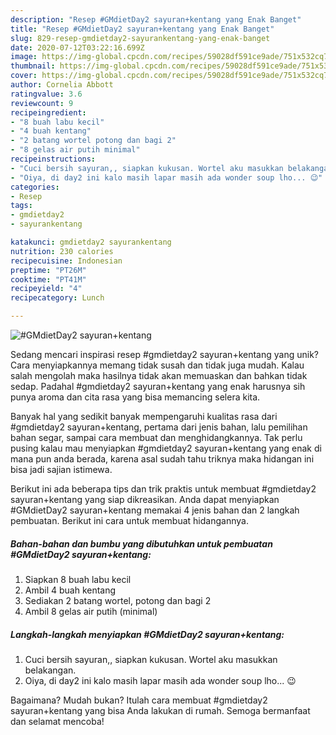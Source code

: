 ```yaml
---
description: "Resep #GMdietDay2 sayuran+kentang yang Enak Banget"
title: "Resep #GMdietDay2 sayuran+kentang yang Enak Banget"
slug: 829-resep-gmdietday2-sayurankentang-yang-enak-banget
date: 2020-07-12T03:22:16.699Z
image: https://img-global.cpcdn.com/recipes/59028df591ce9ade/751x532cq70/gmdietday2-sayurankentang-foto-resep-utama.jpg
thumbnail: https://img-global.cpcdn.com/recipes/59028df591ce9ade/751x532cq70/gmdietday2-sayurankentang-foto-resep-utama.jpg
cover: https://img-global.cpcdn.com/recipes/59028df591ce9ade/751x532cq70/gmdietday2-sayurankentang-foto-resep-utama.jpg
author: Cornelia Abbott
ratingvalue: 3.6
reviewcount: 9
recipeingredient:
- "8 buah labu kecil"
- "4 buah kentang"
- "2 batang wortel potong dan bagi 2"
- "8 gelas air putih minimal"
recipeinstructions:
- "Cuci bersih sayuran,, siapkan kukusan. Wortel aku masukkan belakangan."
- "Oiya, di day2 ini kalo masih lapar masih ada wonder soup lho... 😉"
categories:
- Resep
tags:
- gmdietday2
- sayurankentang

katakunci: gmdietday2 sayurankentang 
nutrition: 230 calories
recipecuisine: Indonesian
preptime: "PT26M"
cooktime: "PT41M"
recipeyield: "4"
recipecategory: Lunch

---
```



![#GMdietDay2 sayuran+kentang](https://img-global.cpcdn.com/recipes/59028df591ce9ade/751x532cq70/gmdietday2-sayurankentang-foto-resep-utama.jpg)

Sedang mencari inspirasi resep #gmdietday2 sayuran+kentang yang unik? Cara menyiapkannya memang tidak susah dan tidak juga mudah. Kalau salah mengolah maka hasilnya tidak akan memuaskan dan bahkan tidak sedap. Padahal #gmdietday2 sayuran+kentang yang enak harusnya sih punya aroma dan cita rasa yang bisa memancing selera kita.

Banyak hal yang sedikit banyak mempengaruhi kualitas rasa dari #gmdietday2 sayuran+kentang, pertama dari jenis bahan, lalu pemilihan bahan segar, sampai cara membuat dan menghidangkannya. Tak perlu pusing kalau mau menyiapkan #gmdietday2 sayuran+kentang yang enak di mana pun anda berada, karena asal sudah tahu triknya maka hidangan ini bisa jadi sajian istimewa.




Berikut ini ada beberapa tips dan trik praktis untuk membuat #gmdietday2 sayuran+kentang yang siap dikreasikan. Anda dapat menyiapkan #GMdietDay2 sayuran+kentang memakai 4 jenis bahan dan 2 langkah pembuatan. Berikut ini cara untuk membuat hidangannya.

<!--inarticleads1-->

##### Bahan-bahan dan bumbu yang dibutuhkan untuk pembuatan #GMdietDay2 sayuran+kentang:

1. Siapkan 8 buah labu kecil
1. Ambil 4 buah kentang
1. Sediakan 2 batang wortel, potong dan bagi 2
1. Ambil 8 gelas air putih (minimal)




<!--inarticleads2-->

##### Langkah-langkah menyiapkan #GMdietDay2 sayuran+kentang:

1. Cuci bersih sayuran,, siapkan kukusan. Wortel aku masukkan belakangan.
1. Oiya, di day2 ini kalo masih lapar masih ada wonder soup lho... 😉




Bagaimana? Mudah bukan? Itulah cara membuat #gmdietday2 sayuran+kentang yang bisa Anda lakukan di rumah. Semoga bermanfaat dan selamat mencoba!
